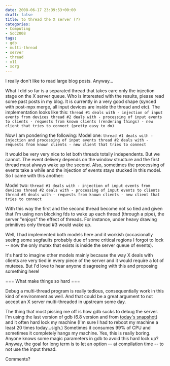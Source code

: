 ```yaml
---
date: 2008-06-17 23:39:53+00:00
draft: false
title: to thread the X server (?)
categories:
- Computing
- SoC2008
tags:
- gdb
- multi-thread
- server
- thread
- x11
- xorg
---
```


I really don't like to read large blog posts. Anyway...

What I did so far is a separated thread that takes care only the injection stage on the X server queue. Who is interested with the results, please read some past posts in my blog. It is currently in a very good shape (synced with post-mpx merge, all input devices are inside the thread and etc). The implementation looks like this:
`
thread #1 deals with
    - injection of input events from devices
thread #2 deals with
    - processing of input events to clients
    - requests from known clients (rendering things)
    - new client that tries to connect (pretty easy to do)
`

Now I am pondering the following:
Model one:
`
thread #1 deals with
    - injection and processing of input events
thread #2 deals with
    - requests from known clients
    - new client that tries to connect
`

It would be very very nice to let both threads totally independents. But we cannot. The event delivery depends on the window structure and the first thread must always wake up the second. Also, sometimes the processing of events take a while and the injection of events stays stucked in this model. So I came with this another:

Model two:
`
thread #1 deals with
    - injection of input events from devices
thread #2 deals with
    - processing of input events to clients
thread #3 deals with
    - requests from known clients
    - new client that tries to connect
`

With this way the first and the second thread become not so tied and given that I'm using non blocking fds to wake up each thread (through a pipe), the server "enjoys" the effect of threads. For instance, under heavy drawing primitives only thread #3 would wake up.

Well, I had implemented both models here and it workish (occasionally seeing some segfaults probably due of some critical regions I forgot to lock -- now the only mutex that exists is inside the server queue of events).

It's hard to imagine other models mainly because the way X deals with clients are very tied in every piece of the server and it would require a lot of mutexes. But I'd love to hear anyone disagreeing with this and proposing something here!


=== What make things so hard ===

Debug a multi-thread program is really tedious, consequentially work in this kind of environment as well. And that could be a great argument to not accept an X server multi-threaded in upstream some day.

The thing that most pissing me off is how gdb sucks to debug the server. I'm using the last version of gdb (6.8 version and from [ today's snapshot](ftp://sourceware.org/pub/gdb/snapshots/current/gdb-weekly-6.8.50.20080617.tar.bz2)) and it often hard lock my machine (I'm sure I had to reboot my machine a least 20 times today...sigh.) Sometimes it consumes 99% of CPU and sometimes it completely hangs my machine. Yes, this is really boring. Anyone knows some magic parameters in gdb to avoid this hard lock up? Anyway, the goal for long term is to let an option -- at compilation time -- to not use the input thread.

Comments?
